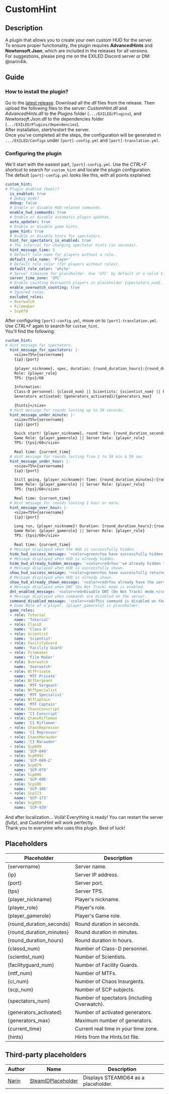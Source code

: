 # CustomHint
## Description
A plugin that allows you to create your own custom HUD for the server.  
To ensure proper functionality, the plugin requires **AdvancedHints** and **Newtonsoft.Json**, which are included in the releases for all versions.  
For suggestions, please ping me on the EXILED Discord server or DM: @narin4ik.  

## Guide

### How to install the plugin?
Go to the [latest release](https://github.com/BTF-SCPSL/CustomHint/releases). Download all the *dll* files from the release. Then upload the following files to the server: *CustomHint.dll* and *AdvancedHints.dll* to the Plugins folder (`.../EXILED/Plugins`), and *Newtonsoft.Json.dll* to the dependencies folder (`.../EXILED/Plugins/dependencies`).  
After installation, *start/restart* the server.  
Once you've completed all the steps, the configuration will be generated in `.../EXILED/Configs` under `[port]-config.yml` and `[port]-translation.yml`.

### Configuring the plugin
We'll start with the easiest part, `[port]-config.yml`. Use the *CTRL+F* shortcut to search for `custom_hint` and locate the plugin configuration.  
The default `[port]-config.yml` looks like this, with all points explained:
```yaml
custom_hint:
# Plugin enabled (bool)?
  is_enabled: true
  # Debug mode?
  debug: false
  # Enable or disable HUD-related commands.
  enable_hud_commands: true
  # Enable or disable automatic plugin updates.
  auto_updater: true
  # Enable or disable game hints.
  game_hint: true
  # Enable or disable hints for spectators.
  hint_for_spectators_is_enabled: true
  # The interval for changing spectator hints (in seconds).
  hint_message_time: 5
  # Default role name for players without a role.
  default_role_name: 'Player'
  # Default role color (for players without roles).
  default_role_color: 'white'
  # Server timezone for placeholder. Use 'UTC' by default or a valid timezone ID (e.g., 'Europe/Kyiv').
  server_time_zone: 'UTC'
  # Enable counting Overwatch players in placeholder {spectators_num}.
  enable_overwatch_counting: true
  # Ignored roles.
  excluded_roles:
  - Overwatch
  - Filmmaker
  - Scp079
```
After configuring `[port]-config.yml`, move on to `[port]-translation.yml`. Use *CTRL+F* again to search for `custom_hint`.  
You'll find the following:
```yaml
custom_hint:
# Hint message for spectators.
  hint_message_for_spectators: |-
    <size=75%>{servername}
    {ip}:{port}

    {player_nickname}, spec, duration: {round_duration_hours}:{round_duration_minutes}:{round_duration_seconds}.
    Role: {player_role}
    TPS: {tps}/60

    Information:
    Class-D personnel: {classd_num} || Scientists: {scientist_num} || Facility Guards: {facilityguard_num} || MTF: {mtf_num} || CI: {ci_num} || SCPs: {scp_num} || Spectators: {spectators_num}
    Generators activated: {generators_activated}/{generators_max}

    {hints}</size>
  # Hint message for rounds lasting up to 59 seconds.
  hint_message_under_minute: |-
    <size=75%>{servername}
    {ip}:{port}

    Quick start! {player_nickname}, round time: {round_duration_seconds}s.
    Game Role: {player_gamerole} || Server Role: {player_role}
    TPS: {tps}/60</size>

    Real time: {current_time}
  # Hint message for rounds lasting from 1 to 59 min & 59 sec
  hint_message_under_hour: |-
    <size=75%>{servername}
    {ip}:{port}

    Still going, {player_nickname}! Time: {round_duration_minutes}:{round_duration_seconds}.
    Game Role: {player_gamerole} || Server Role: {player_role}
    TPS: {tps}/60</size>

    Real time: {current_time}
  # Hint message for rounds lasting 1 hour or more.
  hint_message_over_hour: |-
    <size=75%>{servername}
    {ip}:{port}

    Long run, {player_nickname}! Duration: {round_duration_hours}:{round_duration_minutes}:{round_duration_seconds}.
    Game Role: {player_gamerole} || Server Role: {player_role}
    TPS: {tps}/60</size>

    Real time: {current_time}
  # Message displayed when the HUD is successfully hidden.
  hide_hud_success_message: '<color=green>You have successfully hidden the server HUD! To get the HUD back, use .showhud</color>'
  # Message displayed when HUD is already hidden.
  hide_hud_already_hidden_message: '<color=red>You''ve already hidden the server HUD.</color>'
  # Message displayed when HUD is successfully shown.
  show_hud_success_message: '<color=green>You have successfully returned the server HUD! To hide again, use .hidehud</color>'
  # Message displayed when HUD is already shown.
  show_hud_already_shown_message: '<color=red>You already have the server HUD displayed.</color>'
  # Message displayed when DNT (Do Not Track) mode is enabled.
  dnt_enabled_message: '<color=red>Disable DNT (Do Not Track) mode.</color>'
  # Message displayed when commands are disabled on the server.
  command_disabled_message: '<color=red>This command is disabled on the server.</color>'
  # Game Role of a player, {player_gamerole} is placeholder.
  game_roles:
  - role: Tutorial
    name: 'Tutorial'
  - role: ClassD
    name: 'Class-D'
  - role: Scientist
    name: 'Scientist'
  - role: FacilityGuard
    name: 'Facility Guard'
  - role: Filmmaker
    name: 'Film Maker'
  - role: Overwatch
    name: 'Overwatch'
  - role: NtfPrivate
    name: 'MTF Private'
  - role: NtfSergeant
    name: 'MTF Sergeant'
  - role: NtfSpecialist
    name: 'MTF Specialist'
  - role: NtfCaptain
    name: 'MTF Captain'
  - role: ChaosConscript
    name: 'CI Conscript'
  - role: ChaosRifleman
    name: 'CI Rifleman'
  - role: ChaosRepressor
    name: 'CI Repressor'
  - role: ChaosMarauder
    name: 'CI Marauder'
  - role: Scp049
    name: 'SCP-049'
  - role: Scp0492
    name: 'SCP-049-2'
  - role: Scp079
    name: 'SCP-079'
  - role: Scp096
    name: 'SCP-096'
  - role: Scp106
    name: 'SCP-106'
  - role: Scp173
    name: 'SCP-173'
  - role: Scp939
    name: 'SCP-939'
```
And after localization... Voilà! Everything is ready! You can restart the server *(fully)*, and CustomHint will work perfectly.  
Thank you to everyone who uses this plugin. Best of luck!  

## Placeholders
| Placeholder            | Description                                 |
| ----------------------- | ------------------------------------------ |
| {servername}            | Server name.                               |
| {ip}                    | Server IP address.                         |
| {port}                  | Server port.                               |
| {tps}                   | Server TPS.                                |
| {player_nickname}       | Player's nickname.                         |
| {player_role}           | Player's role.                             |
| {player_gamerole}       | Player's Game role.                         |
| {round_duration_seconds}| Round duration in seconds.                 |
| {round_duration_minutes}| Round duration in minutes.                 |
| {round_duration_hours}  | Round duration in hours.                   |
| {classd_num}            | Number of Class-D personnel.               |
| {scientist_num}         | Number of Scientists.                      |
| {facilityguard_num}     | Number of Facility Guards.                 |
| {mtf_num}               | Number of MTFs.                            |
| {ci_num}                | Number of Chaos Insurgents.                |
| {scp_num}               | Number of SCP subjects.                     |
| {spectators_num}        | Number of spectators (including Overwatch).|
| {generators_activated}  | Number of activated generators.            |
| {generators_max}        | Maximum number of generators.              |
| {current_time}        | Current real time in your time zone.              |
| {hints}                 | Hints from the Hints.txt file.             |

## Third-party placeholders
| Author            | Name            | Description                                 |
| ----------------------- | ----------------------- | ------------------------------------------ |
| [Narin](https://github.com/Narin4ik)            | [SteamIDPlaceholder](https://github.com/Narin4ik/SteamIDPlaceholder)                               | Displays STEAMID64 as a placeholder.                               |
